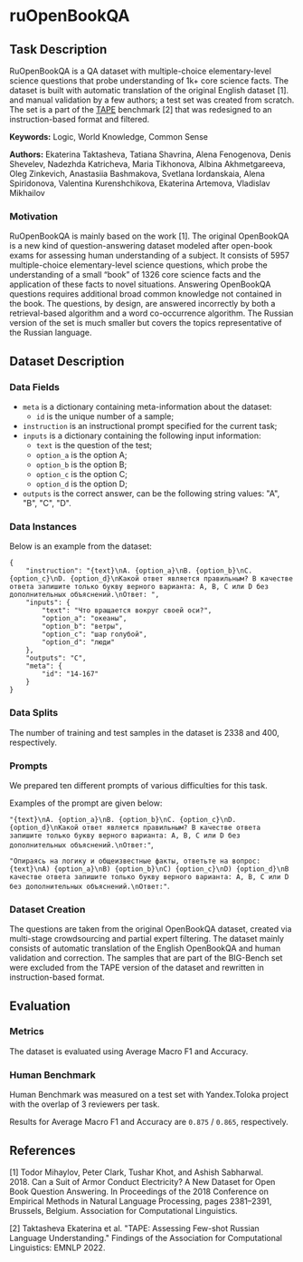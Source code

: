 # **ruOpenBookQA**

## Task Description

RuOpenBookQA is a QA dataset with multiple-choice elementary-level science questions that probe understanding of 1k+ core science facts. The dataset is built with automatic translation of the original English dataset [1]. and manual validation by a few authors; a test set was created from scratch. The set is a part of the [TAPE](https://tape-benchmark.com/) benchmark [2] that was redesigned to an instruction-based format and filtered.

**Keywords:** Logic, World Knowledge, Common Sense

**Authors:** Ekaterina Taktasheva, Tatiana Shavrina, Alena Fenogenova, Denis Shevelev, Nadezhda Katricheva, Maria Tikhonova, Albina Akhmetgareeva, Oleg Zinkevich, Anastasiia Bashmakova, Svetlana Iordanskaia, Alena Spiridonova, Valentina Kurenshchikova, Ekaterina Artemova, Vladislav Mikhailov

### Motivation

RuOpenBookQA is mainly based on the work [1]. The original OpenBookQA is a new kind of question-answering dataset modeled after open-book exams for assessing human understanding of a subject. It consists of 5957 multiple-choice elementary-level science questions, which probe the understanding of a small “book” of 1326 core science facts and the application of these facts to novel situations. Answering OpenBookQA questions requires additional broad common knowledge not contained in the book. The questions, by design, are answered incorrectly by both a retrieval-based algorithm and a word co-occurrence algorithm. The Russian version of the set is much smaller but covers the topics representative of the Russian language.

## Dataset Description

### Data Fields

- `meta` is a dictionary containing meta-information about the dataset:
    - `id` is the unique number of a sample;
- `instruction` is an instructional prompt specified for the current task;
- `inputs` is a dictionary containing the following input information:
    - `text` is the question of the test;
    - `option_a` is the option A;
    - `option_b` is the option B;
    - `option_c` is the option C;
    - `option_d` is the option D;
- `outputs` is the correct answer, can be the following string values: "A", "B", "C", "D".

### Data Instances

Below is an example from the dataset:

```
{
    "instruction": "{text}\nA. {option_a}\nB. {option_b}\nC. {option_c}\nD. {option_d}\nКакой ответ является правильным? В качестве ответа запишите только букву верного варианта: A, B, C или D без дополнительных объяснений.\nОтвет: ",
    "inputs": {
        "text": "Что вращается вокруг своей оси?",
        "option_a": "океаны",
        "option_b": "ветры",
        "option_c": "шар голубой",
        "option_d": "люди"
    },
    "outputs": "C",
    "meta": {
        "id": "14-167"
    }
}
```

### Data Splits

The number of training and test samples in the dataset is 2338 and 400, respectively.

### Prompts

We prepared ten different prompts of various difficulties for this task.

Examples of the prompt are given below:

`"{text}\nA. {option_a}\nB. {option_b}\nC. {option_c}\nD. {option_d}\nКакой ответ является правильным? В качестве ответа запишите только букву верного варианта: A, B, C или D без дополнительных объяснений.\nОтвет:"`,

`"Опираясь на логику и общеизвестные факты, ответьте на вопрос: {text}\nA) {option_a}\nB) {option_b}\nC) {option_c}\nD) {option_d}\nВ качестве ответа запишите только букву верного варианта: A, B, C или D без дополнительных объяснений.\nОтвет:"`.

### Dataset Creation

The questions are taken from the original OpenBookQA dataset, created via multi-stage crowdsourcing and partial expert filtering. The dataset mainly consists of automatic translation of the English OpenBookQA and human validation and correction. The samples that are part of the BIG-Bench set were excluded from the TAPE version of the dataset and rewritten in instruction-based format.

## Evaluation

### Metrics

The dataset is evaluated using Average Macro F1 and Accuracy.

### Human Benchmark

Human Benchmark was measured on a test set with Yandex.Toloka project with the overlap of 3 reviewers per task.

Results for Average Macro F1 and Accuracy are `0.875` / `0.865`, respectively.

## References

[1] Todor Mihaylov, Peter Clark, Tushar Khot, and Ashish Sabharwal. 2018. Can a Suit of Armor Conduct Electricity? A New Dataset for Open Book Question Answering. In Proceedings of the 2018 Conference on Empirical Methods in Natural Language Processing, pages 2381–2391, Brussels, Belgium. Association for Computational Linguistics.

[2] Taktasheva Ekaterina et al. "TAPE: Assessing Few-shot Russian Language Understanding." Findings of the Association for Computational Linguistics: EMNLP 2022.
